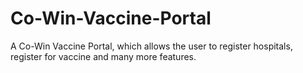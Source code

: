 # Co-Win-Vaccine-Portal
A Co-Win Vaccine Portal, which allows the user to register hospitals, register for vaccine and many more features.
